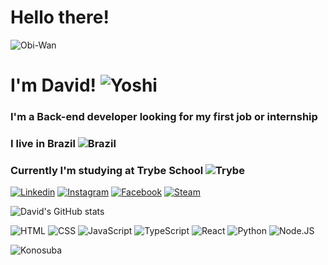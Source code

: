 # Hello there!
![Obi-Wan](https://media.tenor.com/WuOwfnsLcfYAAAAC/star-wars-obi-wan-kenobi.gif)
# I'm David! ![Yoshi](https://i.imgur.com/VkraAV9.png)
### I'm a Back-end developer looking for my first job or internship
### I live in Brazil ![Brazil](https://i.imgur.com/NPQqtMp.png)
### Currently I'm studying at Trybe School ![Trybe](https://i.imgur.com/vLTNax6.png)


[![Linkedin](https://img.shields.io/badge/LinkedIn-0077B5?style=for-the-badge&logo=linkedin&logoColor=white)](https://www.linkedin.com/in/davidbdb/)
[![Instagram](https://img.shields.io/badge/Instagram-E4405F?style=for-the-badge&logo=instagram&logoColor=whit)](https://www.instagram.com/davidpk21/)
[![Facebook](https://img.shields.io/badge/Facebook-1877F2?style=for-the-badge&logo=facebook&logoColor=whit)](https://www.facebook.com/davidd2101)
[![Steam](https://img.shields.io/badge/Steam-000000?style=for-the-badge&logo=steam&logoColor=white)](https://steamcommunity.com/id/david2101/)


![David's GitHub stats](https://github-readme-stats.vercel.app/api?username=david-dantas&show_icons=true&theme=transparent)


![HTML](https://img.shields.io/badge/HTML5-E34F26?style=for-the-badge&logo=html5&logoColor=white)
![CSS](https://img.shields.io/badge/CSS3-1572B6?style=for-the-badge&logo=css3&logoColor=white)
![JavaScript](https://img.shields.io/badge/JavaScript-323330?style=for-the-badge&logo=javascript&logoColor=F7DF1E)
![TypeScript](https://img.shields.io/badge/TypeScript-007ACC?style=for-the-badge&logo=typescript&logoColor=white)
![React](https://img.shields.io/badge/React-20232A?style=for-the-badge&logo=react&logoColor=61DAFB)
![Python](  https://img.shields.io/badge/Python-14354C?style=for-the-badge&logo=python&logoColor=white)
![Node.JS](https://img.shields.io/badge/Node.js-43853D?style=for-the-badge&logo=node.js&logoColor=white)

![Konosuba](https://media1.tenor.com/m/tlP1gAvWPmAAAAAC/kono-suba-anime.gif)
